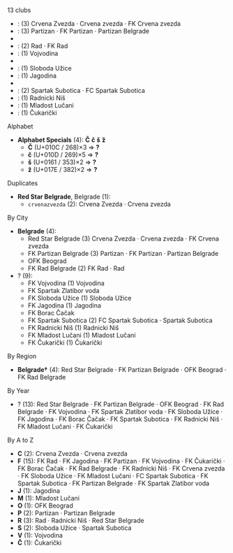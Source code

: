 13 clubs

-  : (3) Crvena Zvezda · Crvena zvezda · FK Crvena zvezda
-  : (3) Partizan · FK Partizan · Partizan Belgrade
- 
-  : (2) Rad · FK Rad
-  : (1) Vojvodina
- 
-  : (1) Sloboda Užice
-  : (1) Jagodina
- 
-  : (2) Spartak Subotica · FC Spartak Subotica
-  : (1) Radnicki Niš
-  : (1) Mladost Lučani
-  : (1) Čukarički




Alphabet

- **Alphabet Specials** (4):  **Č**  **č**  **š**  **ž** 
  - **Č** (U+010C / 268)×3 ⇒ **?**
  - **č** (U+010D / 269)×5 ⇒ **?**
  - **š** (U+0161 / 353)×2 ⇒ **?**
  - **ž** (U+017E / 382)×2 ⇒ **?**




Duplicates

- **Red Star Belgrade**, Belgrade (1):
  - `crvenazvezda` (2): Crvena Zvezda · Crvena zvezda




By City

- **Belgrade** (4): 
  - Red Star Belgrade  (3) Crvena Zvezda · Crvena zvezda · FK Crvena zvezda
  - FK Partizan Belgrade  (3) Partizan · FK Partizan · Partizan Belgrade
  - OFK Beograd 
  - FK Rad Belgrade  (2) FK Rad · Rad
- ? (9): 
  - FK Vojvodina  (1) Vojvodina
  - FK Spartak Zlatibor voda 
  - FK Sloboda Užice  (1) Sloboda Užice
  - FK Jagodina  (1) Jagodina
  - FK Borac Čačak 
  - FK Spartak Subotica  (2) FC Spartak Subotica · Spartak Subotica
  - FK Radnicki Niš  (1) Radnicki Niš
  - FK Mladost Lučani  (1) Mladost Lučani
  - FK Čukarički  (1) Čukarički




By Region

- **Belgrade†** (4):   Red Star Belgrade · FK Partizan Belgrade · OFK Beograd · FK Rad Belgrade




By Year

- ? (13):   Red Star Belgrade · FK Partizan Belgrade · OFK Beograd · FK Rad Belgrade · FK Vojvodina · FK Spartak Zlatibor voda · FK Sloboda Užice · FK Jagodina · FK Borac Čačak · FK Spartak Subotica · FK Radnicki Niš · FK Mladost Lučani · FK Čukarički






By A to Z

- **C** (2): Crvena Zvezda · Crvena zvezda
- **F** (15): FK Rad · FK Jagodina · FK Partizan · FK Vojvodina · FK Čukarički · FK Borac Čačak · FK Rad Belgrade · FK Radnicki Niš · FK Crvena zvezda · FK Sloboda Užice · FK Mladost Lučani · FC Spartak Subotica · FK Spartak Subotica · FK Partizan Belgrade · FK Spartak Zlatibor voda
- **J** (1): Jagodina
- **M** (1): Mladost Lučani
- **O** (1): OFK Beograd
- **P** (2): Partizan · Partizan Belgrade
- **R** (3): Rad · Radnicki Niš · Red Star Belgrade
- **S** (2): Sloboda Užice · Spartak Subotica
- **V** (1): Vojvodina
- **Č** (1): Čukarički




